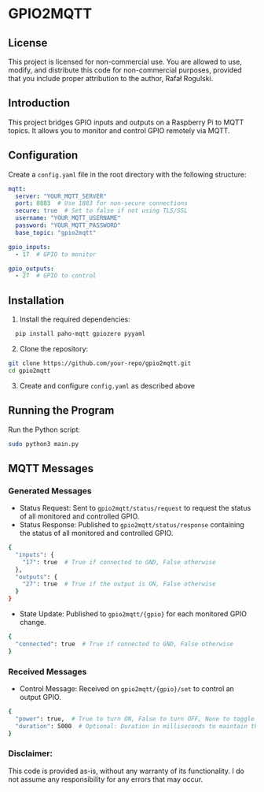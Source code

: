 # GPIO2MQTT

## License
This project is licensed for non-commercial use. You are allowed to use, modify, and distribute this code for non-commercial purposes, provided that you include proper attribution to the author, Rafał Rogulski.

## Introduction
This project bridges GPIO inputs and outputs on a Raspberry Pi to MQTT topics. It allows you to monitor and control GPIO remotely via MQTT.

## Configuration

Create a `config.yaml` file in the root directory with the following structure:

```yaml
mqtt:
  server: "YOUR_MQTT_SERVER"
  port: 8883  # Use 1883 for non-secure connections
  secure: true  # Set to false if not using TLS/SSL
  username: "YOUR_MQTT_USERNAME"
  password: "YOUR_MQTT_PASSWORD"
  base_topic: "gpio2mqtt"

gpio_inputs:
  - 17  # GPIO to monitor

gpio_outputs:
  - 27  # GPIO to control
```

## Installation
1. Install the required dependencies:
```bash
  pip install paho-mqtt gpiozero pyyaml
```

2. Clone the repository:
```bash
git clone https://github.com/your-repo/gpio2mqtt.git
cd gpio2mqtt
```

3. Create and configure `config.yaml` as described above

## Running the Program
Run the Python script:
```bash
sudo python3 main.py
```

## MQTT Messages

### Generated Messages
- Status Request: Sent to `gpio2mqtt/status/request` to request the status of all monitored and controlled GPIO.
- Status Response: Published to `gpio2mqtt/status/response` containing the status of all monitored and controlled GPIO.
```bash
{
  "inputs": {
    "17": true  # True if connected to GND, False otherwise
  },
  "outputs": {
    "27": true  # True if the output is ON, False otherwise
  }
}
```
- State Update: Published to `gpio2mqtt/{gpio}` for each monitored GPIO change.
```bash
{
  "connected": true  # True if connected to GND, False otherwise
}
```
### Received Messages
- Control Message: Received on `gpio2mqtt/{gpio}/set` to control an output GPIO.
```bash
{
  "power": true,  # True to turn ON, False to turn OFF, None to toggle
  "duration": 5000  # Optional: Duration in milliseconds to maintain the state
}
```

### Disclaimer: 
This code is provided as-is, without any warranty of its functionality. I do not assume any responsibility for any errors that may occur.